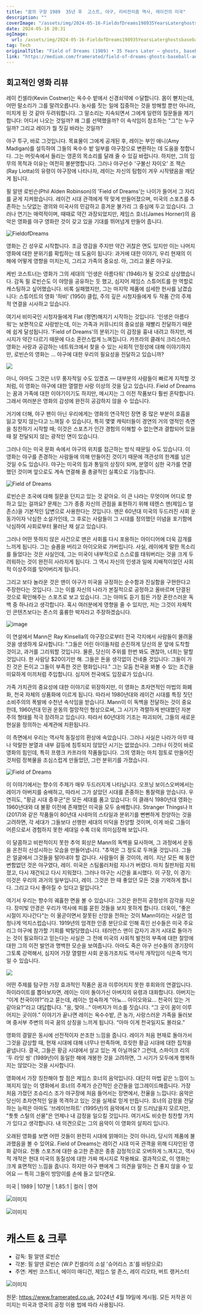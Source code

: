 ```yaml
---
title: "꿈의 구장 1989  35년 후  고스트, 야구, 리비전리즘 역사, 레이건의 미국"
description: ""
coverImage: "/assets/img/2024-05-16-FieldofDreams198935YearsLaterghostsbaseballandrevisionisthistoryinReagansAmerica_0.png"
date: 2024-05-16 20:31
ogImage: 
  url: /assets/img/2024-05-16-FieldofDreams198935YearsLaterghostsbaseballandrevisionisthistoryinReagansAmerica_0.png
tag: Tech
originalTitle: "Field of Dreams (1989) • 35 Years Later — ghosts, baseball, and revisionist history in Reagan’s America"
link: "https://medium.com/framerated/field-of-dreams-ghosts-baseball-and-revisionist-history-in-reagans-america-79e0b9a1a503"
---
```



## 회고적인 영화 리뷰

레이 킨셀라(Kevin Costner)는 옥수수 밭에서 신경쇠약에 ㅇ달합니다. 몸이 뻗치는데, 어떤 말소리가 그를 말려오릅니다. 농사를 짓는 일에 집중하는 것을 방해할 뿐만 아니라, 미치게 된 것 같아 두려워합니다. 그 말소리는 지속되면서 그에게 일련의 질문들을 제기합니다: 어디서 나오는 것일까? 왜 그를 선택했을까? 이 속삭임이 참조하는 "그"는 누구일까? 그리고 레이가 뭘 짓길 바라는 것일까?

야구 투구, 바로 그것입니다. 목표물이 그에게 공개된 후, 레이는 부인 애니(Amy Madigan)를 설득하여 그들의 옥수수 밭 일부를 야구장으로 변환하는 데 도움을 청합니다. 그는 머릿속에서 들리는 영혼의 목소리를 달래 줄 수 있길 바랍니다. 하지만, 그의 임무의 목적과 이유는 여전히 불분명합니다. 그러나 야구선수 '구불신 자이오' 조 잭슨(Ray Liotta)의 유령이 야구장에 나타나자, 레이는 자신의 탐험이 겨우 시작됐음을 깨닫게 됩니다.

필 알덴 로빈슨(Phil Alden Robinson)의 'Field of Dreams'는 나이가 들어서 그 자리를 굳게 지켜왔습니다. 레이건 시대 관객에게 딱 맞게 만들어졌으며, 미국의 스포츠를 추존하는 느닷없는 경의와 미국사의 민감하고 흥겨운 불가리 그 중심에 두고 있습니다. 그러나 연기는 매력적이며, 때때로 약간 과장되었지만, 제임스 호너(James Horner)의 음악은 영화를 야구 영화란 것이 갖고 있을 기대를 뛰어넘게 만들어 줍니다.

<div class="content-ad"></div>

![FieldofDreams](/assets/img/2024-05-16-FieldofDreams198935YearsLaterghostsbaseballandrevisionisthistoryinReagansAmerica_0.png)

영화는 긴 성우로 시작합니다. 조금 영감을 주지만 약간 귀찮은 면도 있지만 이는 나머지 영화에 대한 분위기를 확립하는 데 도움이 됩니다: 과거에 대한 이야기, 우리 현재의 이해에 어떻게 영향을 미치는지, 그리고 가족의 중요성. 아, 그리고 물론 야구요.

케빈 코스트너는 영화가 그의 세대의 '인생은 아름다워' (1946)가 될 것으로 상상했습니다. 감독 필 로빈슨도 이 야망을 공유하는 듯 했고, 심지어 제임스 스튜어트를 한 역할로 캐스팅하고 싶어했습니다. 비록 실패했지만, 그는 마지막 제품에 섬세한 헌사를 남겼습니다: 스튜어트의 영화 '하비' (1950) 클립, 주의 깊은 시청자들에게 두 작품 간의 주제적 연결을 시사하고 있습니다.

여기서 비미국인 시청자들에게 Flat (평면)해지기 시작하는 것입니다. '인생은 아름다워'는 보편적으로 사랑받는데, 이는 가족과 커뮤니티의 중요성을 재빨리 전달하기 때문에 쉽게 달성됩니다. 'Field of Dreams'의 분위기는 이 감정을 흉내 내려고 하지만, 메시지가 약간 다르기 때문에 다소 혼란스럽게 느껴집니다. 카프라의 클래식 크리스마스 영화는 사랑과 공감하는 네트워크에서 찾을 수 있는 사회적 안정성에 대해 이야기하지만, 로빈슨의 영화는 ... 야구에 대한 우리의 필요성을 전달하고 있습니까?

<div class="content-ad"></div>

<img src="/assets/img/2024-05-16-FieldofDreams198935YearsLaterghostsbaseballandrevisionisthistoryinReagansAmerica_1.png" />

아니, 아마도 그것은 너무 풍자적일 수도 있겠죠 — 대부분의 사람들이 빠르게 지적할 것처럼, 이 영화는 야구에 대한 열렬한 사랑 이상의 것을 담고 있습니다. Field of Dreams는 꿈과 가족에 대한 이야기이기도 하지만, 메시지는 그 이전 작품보다 훨씬 혼탁합니다. 그래서 여러분은 영화의 감성에 완전히 공감하지 않을 수 있습니다.

거기에 더해, 야구 팬이 아닌 우리에게는 영화의 연극적인 장면 중 많은 부분이 호흡을 잃고 맞지 않는다고 느껴질 수 있습니다, 특히 몇몇 캐릭터들이 경연의 거의 영적인 측면을 칭찬하기 시작할 때; 이것은 스포츠가 인간 경험의 이해할 수 없는면과 결합되어 있을 때 잘 전달되지 않는 광적인 면이 있습니다.

그러나 이는 미국 문화 속에서 야구의 위치를 접근하는 방식 때문일 수도 있습니다. 이 영화는 야구를 존경하는 사람들에 의해 만들어진 것이기 때문에 객관성의 한계를 넘은 것일 수도 있습니다. 야구는 미국의 힘과 통일의 상징이 되며, 분열이 심한 국가를 연결했던 것이며 앞으로도 계속 연결해 줄 총괄적인 실록으로 기능합니다.

<div class="content-ad"></div>


![Field of Dreams](/assets/img/2024-05-16-FieldofDreams198935YearsLaterghostsbaseballandrevisionisthistoryinReagansAmerica_2.png)

로빈슨은 조국에 대해 질문을 던지고 있는 것 같아요. 이 큰 나라는 무엇이며 어디로 향하고 있는 걸까요? 문제는 그가 종종 자신의 관점을 표현하기 위해 테렌스 맨(제임스 얼 존스)을 기본적인 답변으로 사용한다는 것입니다. 맨은 60년대 미국의 두드러진 사회 운동가이자 낙심한 소설가인데, 그 후로는 사람들이 그 시대를 정의했던 이념을 포기함에 낙심하여 사회로부터 물러난 채 살고 있습니다.

그러나 어떤 뜻하지 않은 사건으로 맨은 사회를 다시 포용하는 아이디어에 더욱 감개를 느끼게 됩니다. 그는 슬픔을 버리고 아이오와로 가버립니다. 사실, 레이에게 말한 목소리를 들었다는 것은 사실인데, 그는 미국이 내부적으로 스스로를 태워버리는 것을 크게 두려워하는 것이 완전히 사라지게 됩니다. 그 역시 자신의 인생과 일에 지배적이었던 사회적 이상주의를 잊어버리게 됩니다.

그리고 보다 놀라운 것은 맨이 야구가 미국을 규정하는 순수함과 진실함을 구현한다고 주장한다는 것입니다. 그는 이를 자신의 나라가 본질적으로 공정하고 올바르며 단결된 것으로 확인해주는 스포츠로 보고 있습니다. 그는 아마도 듣기 힘든 가장 혼란스러운 독백 중 하나라고 생각합니다. 혹시 여러분에게 영향을 줄 수 있지만, 저는 그것이 자체적인 콘텐츠보다는 존스의 훌륭한 박자라고 주장하겠습니다.


<div class="content-ad"></div>

![image](/assets/img/2024-05-16-FieldofDreams198935YearsLaterghostsbaseballandrevisionisthistoryinReagansAmerica_3.png)

이 연설에서 Mann은 Ray Kinsella의 야구장으로부터 전국 각지에서 사람들이 몰려올 것을 생생하게 묘사합니다: "그들은 어린 아이들처럼 순진하게 당신의 문 앞에 도착할 것이고, 과거를 그리워할 것입니다. 물론, 당신이 주위를 한번 봐도 괜찮아, 너희는 말할 것입니다. 한 사람당 $20이기만 해. 그들은 돈을 생각없이 건네줄 것입니다: 그들이 가진 것은 돈이고 그들이 부족한 것은 평화입니다." 그는 모둠 천국을 봐볼 수 있는 조건을 미묘하게 미끼처럼 주입합니다. 심지어 천국에도 입장료가 있습니다.

가족 가치관의 중요성에 대한 이야기로 위장하지만, 이 영화는 초자연적인 마법의 화폐화, 천국 자체의 상품화에 이르게 됩니다. 따라서 1980년대와 레이건 시대를 특징 짓던 소비주의의 폭발에 수천년 속삭임을 받습니다. Mann이 이 독백을 전달하는 것이 중요한데, 1960년대 민권 운동의 절망적인 형상으로써, 그 시기가 격렬하게 반대했던 자본주의 형태를 적극 장려하고 있습니다. 따라서 60년대의 기조는 파괴되어, 그들의 새로운 현실을 정의하는 세계관에 치환됩니다.

이 측면에서 우리는 역사적 동질성의 환상에 속았습니다. 그러나 사실은 나라가 아무 때나 악랄한 분열과 내부 갈등에 침투되지 않았던 시기는 없었습니다. 그러나 이것이 바로 영화의 힘인데, 특히 프랭크 카프라의 작품들입니다. 그의 영화는 마치 점토로 만들어진 것처럼 정복물을 조심스럽게 만들었던, 그런 분위기를 가졌습니다.

<div class="content-ad"></div>

![Field of Dreams](/assets/img/2024-05-16-FieldofDreams198935YearsLaterghostsbaseballandrevisionisthistoryinReagansAmerica_4.png)

이 이야기에서는 향수의 주제가 매우 두드러지게 나타납니다. 오프닝 보이스오버에서는 레이가 아버지를 숭배하고, 따라서 그가 살았던 시대를 존중하는 통찰력을 얻습니다. 우연히도, "황금 시대 증후군"은 모든 세대를 품고 있습니다: 이 클래식 1980년대 영화는 1960년대와 대 불황 이전에 존재했던 미국을 모두 숭배합니다. Stranger Things나 It (2017)와 같은 작품들이 80년대 시네마의 스타일과 분위기를 뻔뻔하게 찬양하는 것을 고려하면, 각 세대가 그들보다 선행한 세대의 미덕을 찬양할 것이며, 이게 바로 그들이 어른으로서 경험하지 못한 세대일 수록 더욱 의미심장해 보입니다.

이 달콤하고 비판적이지 못한 추억 회상은 Mann의 독백을 묘사하며, 그 과정에서 운동을 온전히 신성시하는 모습을 만들어냅니다. "추억은 그 정도로 두꺼울 것입니다. 그들은 얼굴에서 그것들을 털어내야 할 겁니다. 사람들이 올 것이야, 레이. 지난 모든 해 동안 변함없던 것은 야구였다, 레이. 미국은 스팀롤러처럼 지나가 버렸다. 마치 칠판처럼 지워졌고, 다시 재건되고 다시 지워졌다. 그러나 야구는 시간을 표시했다. 이 구장, 이 경기: 이것은 우리의 과거의 일부입니다, 레이. 그것은 한 때 좋았던 모든 것을 기억하게 합니다. 그리고 다시 좋아질 수 있다고 말입니다."

여기서 우리는 향수의 궤휼한 면을 볼 수 있습니다: 그것은 완전히 공정성의 감각을 지운다. 장미빛 안경은 우리가 역사에 피를 묻힌 것들을 보지 못하게 합니다. 더욱이, "좋은 시절이 지나간다"는 이 올곧이면서 잘못된 신앙을 전하는 것이 Mann이라는 사실은 엄청나게 억지스럽습니다. 1919년의 엄격한 인종 분단으로 인해 흑인 선수들은 미국 주요 리그 야구에 참가할 기회를 박탈당했습니다. 테러런스 맨이 갑자기 과거 시대로 돌아가는 것이 필요하다고 믿는다는 사실은 그 전에 미국의 사회적 발전의 부족에 대한 절망에 대한 그의 이전 발언과 명백한 모순을 보여줍니다. 아마도 죽은 야구 선수들의 경기장이 그토록 강력해서, 심지어 가장 열렬한 사회 운동가조차도 역사적 개작임이 식은죽 먹기일 수 있습니다.

<div class="content-ad"></div>

<img src="/assets/img/2024-05-16-FieldofDreams198935YearsLaterghostsbaseballandrevisionisthistoryinReagansAmerica_5.png" />

어떤 주제를 탐구한 가장 효과적인 작품은 꿈과 이루어지지 못한 후회와의 연결입니다. 하이라이트를 뽑아보자면, 레이는 이미 돌아가신 아버지의 유령과 대화합니다. 아버지는 “이게 천국이야?”라고 묻는데, 레이는 엄숙하게 “아뇨… 아이오와요… 천국이 있는 거 같아요?”라고 대답합니다. "응, 맞아…” 아버지가 미소를 짓습니다. “그 곳이 꿈이 이루어지는 곳이야.” 이야기가 끝나면 레이는 옥수수밭, 큰 농가, 사랑스러운 가족을 둘러보며 중서부 주변의 미국 꿈의 상징을 느끼게 됩니다. “아마 이게 천국일지도 몰라요.”

영화의 결말은 동시에 선전적이자 쓴조한 느낌을 줍니다. 레이가 처음 현재로 돌아가서 그것을 감상할 때, 현재 시대에 대해 너무나 만족하며, 흐릿한 황금 시대에 대한 집착을 끝냅니다. 결국, 그들은 황금 시대에서 살고 있는 게 아닐까요? 그런데, 스파이크 리의 '두 라잇 씽' (1989년)이 동일한 해에 개봉한 것을 고려하면, 그 시기가 모두에게 행복하지는 않았다는 것을 시사합니다.

영화에서 가장 칭찬해야 할 점은 제임스 호너의 음악입니다. 대단히 마법 같은 느낌이 느껴지지 않는 이 영화에서 호너의 주제가 순간적인 순간들을 업그레이드해줍니다. 가장 처음 가졌던 조슈리스 조가 야구장에 처음 들어서는 장면에서, 전율을 느낍니다: 음악은 당신이 초자연적인 일을 목격하고 있는 것을 실제로 믿게 만듭니다. 호너의 감정을 전달하는 능력은 아마도 '브레이브하트' (1995년)의 음악에서 더 잘 드러났을지 모르지만, "틋틋 스틸의 선물"은 언제나 내 감정을 일으킬 것입니다. 여기서도 비슷한 칭찬할 가치가 있다고 생각합니다. 내 의견으로는 그의 음악이 이 영화의 살피리 입니다.

<div class="content-ad"></div>

오래된 영화를 보면 어떤 것들이 완전히 시대에 얽매이는 것이 아니라, 당시의 제품에 불과했음을 볼 수 있어요. Field of Dreams는 레이건 시대 미국 관객을 위해 디자인된 영화 같아요. 전통 스포츠에 대한 숭고한 존경은 종종 감정적으로 오버하게 느껴지고, 역사적 개작은 현대 미국의 동질성에 대한 가짜 메시지로 작용해요. 결과적으로, 이 영화는 크게 표면적인 느낌을 줍니다. 하지만 야구 팬에게 그 의견을 말하는 건 좋지 않을 수 있어요 — 특히 그들이 방망이를 손에 들고 있다면요.

미국 | 1989 | 107분 | 1.85:1 | 컬러 | 영어

![이미지](/assets/img/2024-05-16-FieldofDreams198935YearsLaterghostsbaseballandrevisionisthistoryinReagansAmerica_6.png)

![이미지](/assets/img/2024-05-16-FieldofDreams198935YearsLaterghostsbaseballandrevisionisthistoryinReagansAmerica_7.png)

<div class="content-ad"></div>

# 캐스트 & 크루

- 감독: 필 알덴 로빈슨
- 각본: 필 알덴 로빈슨 (W.P 킨셀라의 소설 '슈어리스 조'를 바탕으로)
- 주연: 케빈 코스트너, 에이미 매디건, 제임스 얼 존스, 레이 리오타, 버트 랭커스터

![이미지](/assets/img/2024-05-16-FieldofDreams198935YearsLaterghostsbaseballandrevisionisthistoryinReagansAmerica_8.png)

원문: https://www.framerated.co.uk, 2024년 4월 19일에 게시됨. 모든 저작권 이미지는 미국과 영국의 공정 이용 법에 따라 사용됩니다.